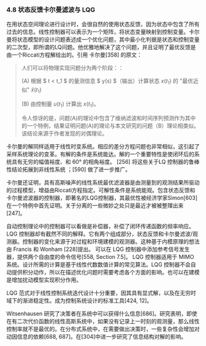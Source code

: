 ### 4.8 状态反馈卡尔曼滤波与 LQG

在用状态空间理论进行设计时，会很自然的使用状态反馈，因为状态中包含了所有过去的信息。线性控制器可以表示为一个矩阵，将状态变量映射到控制变量。卡尔曼将状态模型的设计问题表述成一个优化问题，其中最小化判据是状态和控制变量的二次型，即所谓的LQ问题。他优雅地解决了这个问题，并且证明了最优反馈是由一个Riccati方程解给出的。引用 卡尔曼[358] 的原文：

>人们可以将物理实现问题分为两个阶段：：
>
>(A) 根据 $ t < t_1 $ 的量测信息 $ y(s) $（输出）计算状态 $x(t_1)$ 的 "最优近似" $\hat{x}(t_1)$
>
>(B) 由控制量 $u(t_1)$ 计算出 $x(t_1)$。
>
>令人惊讶的是，问题(A)的理论中包含了维纳滤波和时间序列预测作为其中的一个特例，结果证明问题(A)的理论与本文研究的问题（B）理论相类似。该结论来源于作者发现的对偶理论。

卡尔曼的解同样适用于线性时变系统。相应的差分方程问题也非常相似，这引起了采样系统理论的变革。有解的条件是系统能达。解的一个重要特性是使闭环后的系统具有无穷的幅值裕度、和 60° 的相角裕度。 [256] 将这些关于LQ 控制器的鲁棒性结论拓展到非线性系统 ；[590] 做了进一步推广。

卡尔曼还证明，具有高斯噪声的线性系统最优滤波器是由测量到的观测结果所驱动的过程模型，增益由Riccati方程指定。可解性条件是系统能观。包含状态反馈和卡尔曼滤波器的控制器，即著名的LQG控制器，其最优性被经济学家Simon[603]在一个特例中首先证明。关于分离的一些微妙之处只是最近才被被整理出来 [247]。

自动控制理论中的控制器可以看做是补偿器，补偿了闭环传递函数的频率响应。LQG 控制器却有截然不同的解释。它有两个组成部分，状态反馈和卡尔曼滤波/观测器。控制器的变化来源于对过程和环境建模的观测器。这种基于内模原理的想法由 Francis 和 Wonham [228]提出。 可以在 LQG 控制器中添加参考信号发生器，提供两个自由度的命令信号[558, Section 7.5]。 LQG 控制器适用于 MIMO 系统。设计所需的计算是基于线性代数数值计算的常见算法。LQG 控制器不会自动提供积分动作，所以在描述优化问题时需要考虑各个方面的影响。也可以在建模是增加扰动模型实现积分作用。

LQG 范式对于线性控制系统迭代设计十分重要，因其具有显式解，以及在无穷时域下的渐进稳定性。成为控制系统设计的标准工具[424, 12]。

Witsenhausen 研究了决策者在系统中可以获得什么信息[686]。研究表明，即使在有二次代价函数的线性高斯系统中，如果没有记录上一时刻的观测量，那么线性控制率就不是最优的。在分布式系统中，在需要做出决策时，一些复杂性会增加对动因信息的依赖[688, 687]。在[304]中进一步研究了信息结构对解的影响。
